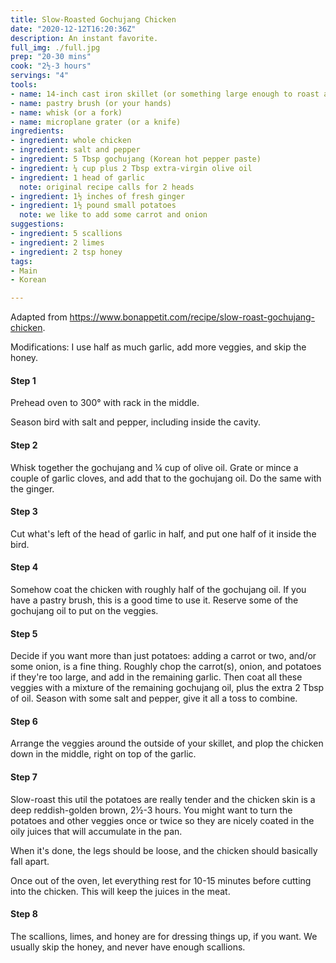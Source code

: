 ```yaml
---
title: Slow-Roasted Gochujang Chicken
date: "2020-12-12T16:20:36Z"
description: An instant favorite. 
full_img: ./full.jpg
prep: "20-30 mins"
cook: "2½-3 hours"
servings: "4"
tools:
- name: 14-inch cast iron skillet (or something large enough to roast a whole chicken plus veggies)
- name: pastry brush (or your hands)
- name: whisk (or a fork)
- name: microplane grater (or a knife)
ingredients:
- ingredient: whole chicken
- ingredient: salt and pepper
- ingredient: 5 Tbsp gochujang (Korean hot pepper paste)
- ingredient: ¼ cup plus 2 Tbsp extra-virgin olive oil
- ingredient: 1 head of garlic
  note: original recipe calls for 2 heads
- ingredient: 1½ inches of fresh ginger
- ingredient: 1½ pound small potatoes
  note: we like to add some carrot and onion
suggestions:
- ingredient: 5 scallions
- ingredient: 2 limes
- ingredient: 2 tsp honey
tags:
- Main
- Korean

---
```


Adapted from https://www.bonappetit.com/recipe/slow-roast-gochujang-chicken.

Modifications: I use half as much garlic, add more veggies, and skip the honey.

#### Step 1

Prehead oven to 300° with rack in the middle.

Season bird with salt and pepper, including inside the cavity.

#### Step 2

Whisk together the gochujang and ¼ cup of olive oil. Grate or mince a couple of garlic cloves, and add that to the gochujang oil. Do the same with the ginger.

#### Step 3

Cut what's left of the head of garlic in half, and put one half of it inside the bird.

#### Step 4

Somehow coat the chicken with roughly half of the gochujang oil. If you have a pastry brush, this is a good time to use it. Reserve some of the gochujang oil to put on the veggies.

#### Step 5

Decide if you want more than just potatoes: adding a carrot or two, and/or some onion, is a fine thing. Roughly chop the carrot(s), onion, and potatoes if they're too large, and add in the remaining garlic. Then coat all these veggies with a mixture of the remaining gochujang oil, plus the extra 2 Tbsp of oil. Season with some salt and pepper, give it all a toss to combine.

#### Step 6

Arrange the veggies around the outside of your skillet, and plop the chicken down in the middle, right on top of the garlic.

#### Step 7

Slow-roast this util the potatoes are really tender and the chicken skin is a deep reddish-golden brown, 2½-3 hours. You might want to turn the potatoes and other veggies once or twice so they are nicely coated in the oily juices that will accumulate in the pan.

When it's done, the legs should be loose, and the chicken should basically fall apart.

Once out of the oven, let everything rest for 10-15 minutes before cutting into the chicken. This will keep the juices in the meat.

#### Step 8

The scallions, limes, and honey are for dressing things up, if you want. We usually skip the honey, and never have enough scallions.


